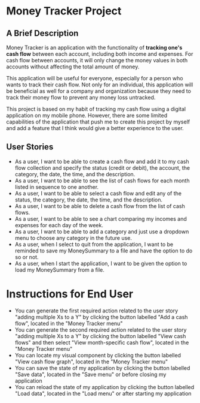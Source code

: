 # Money Tracker Project

## A Brief Description

Money Tracker is an application with the functionality of **tracking one's cash flow** between each account, including both income and expenses. For cash flow between accounts, it will only change the money values in both accounts without affecting the total amount of money.

This application will be useful for everyone, especially for a person who wants to track their cash flow. Not only for an individual, this application will be beneficial as well for a company and organization because they need to track their money flow to prevent any money loss untracked.

This project is based on my habit of tracking my cash flow using a digital application on my mobile phone. However, there are some limited capabilities of the application that push me to create this project by myself and add a feature that I think would give a better experience to the user.

## User Stories

- As a user, I want to be able to create a cash flow and add it to my cash flow collection and specify the status (credit or debit), the account, the category, the date, the time, and the description.
- As a user, I want to be able to see the list of cash flows for each month listed in sequence to one another.
- As a user, I want to be able to select a cash flow and edit any  of the status, the category, the date, the time, and the description.
- As a user, I want to be able to delete a cash flow from the list of cash flows.
- As a user, I want to be able to see a chart comparing my incomes and expenses for each day of the week.
- As a user, I want to be able to add a category and just use a dropdown menu to choose any category in the future use.
- As a user, when I select to quit from the application, I want to be reminded to save my MoneySummary to a file and have the option to do so or not.
- As a user, when I start the application, I want to be given the option to load my MoneySummary from a file.

# Instructions for End User

- You can generate the first required action related to the user story "adding multiple Xs to a Y" by clicking the button labelled "Add a cash flow", located in the "Money Tracker menu"
- You can generate the second required action related to the user story "adding multiple Xs to a Y" by clicking the button labelled "View cash flows" and then select "View month-specific cash flow", located in the "Money Tracker menu"
- You can locate my visual component by clicking the button labelled "View cash flow graph", located in the "Money Tracker menu"
- You can save the state of my application by clicking the button labelled "Save data", located in the "Save menu" or before closing my application
- You can reload the state of my application by clicking the button labelled "Load data", located in the "Load menu" or after starting my application